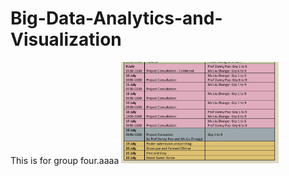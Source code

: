 # Big-Data-Analytics-and-Visualization
This is for group four.aaaa
<img src="timetable.png" width="50%" height="50%"/>
